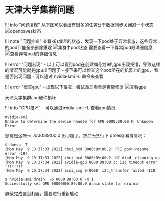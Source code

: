 # **天津大学集群问题**




!!! info "问题复现"
从下图可以看出有很多的任务处于数据同步关闭的一个状态
![openbayes状态](https://pic.imgdb.cn/item/632d7e3e16f2c2beb18e3b80.jpg)

!!! note "问题排查"
查看k8s集群的状态，发现一下pod处于异常状态，这些异常的pod只能全部删除重建
![集群中pod状态](https://pic.imgdb.cn/item/632d7e8a16f2c2beb18e878e.png)
需要查看一下异常pod的详细信息
![查看异常pod的详细信息](https://pic.imgdb.cn/item/632d7e3e16f2c2beb18e3b77.png)

!!! error "问题出现"
    - 以上可以看到pod在创建编号为9的gpu出现报错，导致这样的情况可能就是gpu出问题了
    - 接下来可以检查这个pod所在的机器上的gpu，看是否出现问题
    - 可以通过 nvidia-smi -L 命令来查看

!!! error "检查gpu"
    - 出现以下情况，尝试重启看看是否能修复
![查看gpu](https://pic.imgdb.cn/item/632d7e3e16f2c2beb18e3b87.png)



天津大学集群gpu硬件损坏

!!! info "GPU损坏"
    - 可以通过nvidia-smi -L 查看gpu情况

```shell
nvidia-smi
Unable to determine the device handle for GPU 0000:89:00.0: Unknown Error
```

感觉是这块卡 0000:89:00.0 出问题了。然后去执行下 dmesg 看看情况：

```shell
$ dmesg -T
[Mon May  9 20:37:33 2022] xhci_hcd 0000:89:00.2: PCI post-resume error -19!
[Mon May  9 20:37:33 2022] xhci_hcd 0000:89:00.2: HC died; cleaning up
[Mon May  9 20:37:34 2022] nvidia-gpu 0000:89:00.3: i2c timeout error ffffffff
[Mon May  9 20:37:34 2022] ucsi_ccg 6-0008: i2c_transfer failed -110
```

```shell
$ nvidia-smi drain  -p 0000:89:00.0 -m 1
Successfully set GPU 00000000:89:00.0 drain state to: drainin
```
屏蔽完成这台机器，需要进行重新启动
